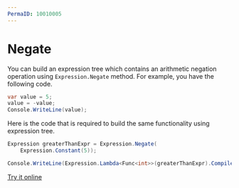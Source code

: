 ```yaml
---
PermaID: 10010005
---
```


# Negate

You can build an expression tree which contains an arithmetic negation operation using `Expression.Negate` method. For example, you have the following code.

```csharp
var value = 5;
value = -value;
Console.WriteLine(value);
```

Here is the code that is required to build the same functionality using expression tree. 

```csharp
Expression greaterThanExpr = Expression.Negate(
    Expression.Constant(5));

Console.WriteLine(Expression.Lambda<Func<int>>(greaterThanExpr).Compile()());
```

[Try it online](https://dotnetfiddle.net/Lan1HQ)
